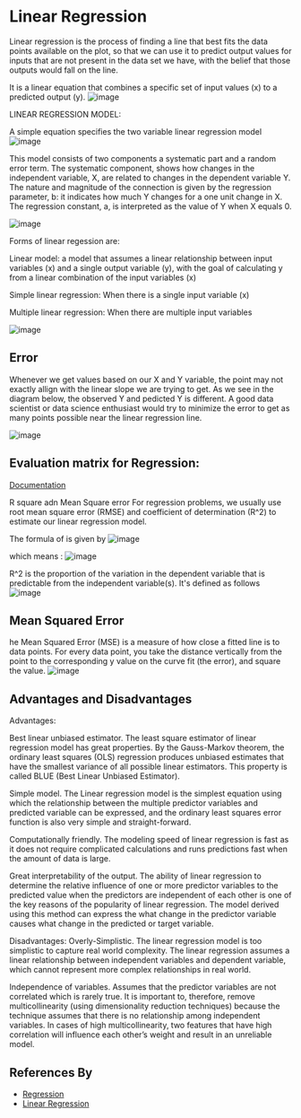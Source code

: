 
# Linear Regression


Linear regression is the process of finding a line that best fits the data points available on the plot, so that we can use it to predict output values for inputs that are not present in the data set we have, with the belief that those outputs would fall on the line.

It is a linear equation that combines a specific set of input values (x) to a predicted output (y). 
![image](https://coolbluedata.com/wp-content/uploads/2021/05/regression3.gif)


LINEAR REGRESSION MODEL:

A simple equation specifies the two variable linear regression model
![image](https://miro.medium.com/max/960/1*jt-pyQQ7bgL2lyganse0nQ.png)

This model consists of two components a systematic part and a random error term.
The systematic component, shows how changes in the independent variable, X, are related to changes in the dependent variable Y.
The nature and magnitude of the connection is given by the regression parameter, b: it indicates how much Y changes for a one unit change in X.
The regression constant, a, is interpreted as the value of Y when X equals 0.

![image](https://research.reading.ac.uk/fiduceo/wp-content/uploads/sites/129/2019/07/wobbling-new-dancing-fig-1.gif)


Forms of linear regession are:

Linear model: a model that assumes a linear relationship between input variables (x) and a single output variable (y), with the goal of calculating y from a linear combination of the input variables (x)

Simple linear regression: When there is a single input variable (x)

Multiple linear regression: When there are multiple input variables

![image](https://datatab.net/assets/tutorial/regression/Linear_Regression.png)


## Error

Whenever we get values based on our X and Y variable, the point may not exactly allign with the linear slope we are trying to get. As we see in the diagram below, the observed Y and pedicted Y is different. A good data scientist or data science enthusiast would try to 
minimize the error to get as many points possible near the linear regression line. 


![image](https://www1.udel.edu/htr/Statistics/Images/Class18/smoking3.gif)


## Evaluation matrix for Regression:



[Documentation](https://linktodocumentation)

R square adn Mean Square error 
For regression problems, we usually use root mean square error (RMSE) and coefficient of determination (R^2) to estimate our linear regression model.

The formula of  is given by ![image](https://miro.medium.com/max/966/1*lqDsPkfXPGen32Uem1PTNg.png)
 
 
 which means :
![image](https://media.geeksforgeeks.org/wp-content/uploads/20200622171741/RMSE1.jpg)

R^2 is the proportion of the variation in the dependent variable that is predictable from the independent variable(s). It's defined as follows
![image](https://www.saedsayad.com/images/MLR_r2.png)


## Mean Squared Error

he Mean Squared Error (MSE) is a measure of how close a fitted line is to data points. For every data point, you take the distance vertically from the point to the corresponding y value on the curve fit (the error), and square the value.
![image](https://miro.medium.com/max/1198/1*BtVajQNj29LkVySEWR_4ww.png)

## Advantages and Disadvantages
Advantages:

Best linear unbiased estimator.
The least square estimator of linear regression model has great properties.
By the Gauss-Markov theorem, the ordinary least squares (OLS) regression produces unbiased estimates that have the smallest variance of all possible linear estimators. This property is called BLUE (Best Linear Unbiased Estimator).

Simple model. The Linear regression model is the simplest equation using which the relationship between the multiple predictor variables and predicted variable can be expressed, and the ordinary least squares error function is also very simple and straight-forward.

Computationally friendly. The modeling speed of linear regression is fast as it does not require complicated calculations and runs predictions fast when the amount of data is large.

Great interpretability of the output. The ability of linear regression to determine the relative influence of one or more predictor variables to the predicted value when the predictors are independent of each other is one of the key reasons of the popularity of linear regression. The model derived using this method can express the what change in the predictor variable causes what change in the predicted or target variable.

Disadvantages:
Overly-Simplistic. 
The linear regression model is too simplistic to capture real world complexity.
The linear regression assumes a linear relationship between independent variables and dependent variable, which cannot represent more complex relationships in real world.

Independence of variables. Assumes that the predictor variables are not correlated which is rarely true. It is important to, therefore, remove multicollinearity (using dimensionality reduction techniques) because the technique assumes that there is no relationship among independent variables. In cases of high multicollinearity, two features that have high correlation will influence each other’s weight and result in an unreliable model.



## References By 
 - [Regression](https://www1.udel.edu/htr/Statistics/Notes/class18.html)
 - [Linear Regression](https://github.com/Madison-Bunting/INDE-577/tree/main/supervised%20learning/0%20-%20linear%20regression)


